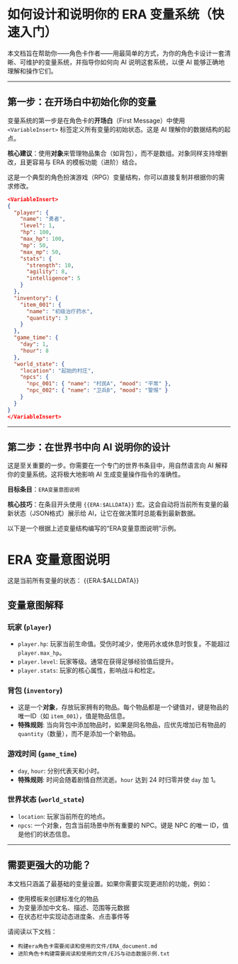 # 如何设计和说明你的 ERA 变量系统（快速入门）

本文档旨在帮助你——角色卡作者——用最简单的方式，为你的角色卡设计一套清晰、可维护的变量系统，并指导你如何向 AI 说明这套系统，以便 AI 能够正确地理解和操作它们。

---

## 第一步：在开场白中初始化你的变量

变量系统的第一步是在角色卡的**开场白**（First Message）中使用 `<VariableInsert>` 标签定义所有变量的初始状态。这是 AI 理解你的数据结构的起点。

**核心建议**：使用**对象**来管理物品集合（如背包），而不是数组。对象同样支持增删改，且更容易与 ERA 的模板功能（进阶）结合。

这是一个典型的角色扮演游戏（RPG）变量结构，你可以直接复制并根据你的需求修改。

```json
<VariableInsert>
{
  "player": {
    "name": "勇者",
    "level": 1,
    "hp": 100,
    "max_hp": 100,
    "mp": 50,
    "max_mp": 50,
    "stats": {
      "strength": 10,
      "agility": 8,
      "intelligence": 5
    }
  },
  "inventory": {
    "item_001": {
      "name": "初级治疗药水",
      "quantity": 3
    }
  },
  "game_time": {
    "day": 1,
    "hour": 8
  },
  "world_state": {
    "location": "起始的村庄",
    "npcs": {
      "npc_001": { "name": "村民A", "mood": "平常" },
      "npc_002": { "name": "卫兵B", "mood": "警惕" }
    }
  }
}
</VariableInsert>
```

---

## 第二步：在世界书中向 AI 说明你的设计

这是至关重要的一步。你需要在一个专门的世界书条目中，用自然语言向 AI 解释你的变量系统。这将极大地影响 AI 生成变量操作指令的准确性。

**目标条目**：`ERA变量意图说明`

**核心技巧**：在条目开头使用 `{{ERA:$ALLDATA}}` 宏。这会自动将当前所有变量的最新状态（JSON格式）展示给 AI，让它在做决策时总能看到最新数据。

以下是一个根据上述变量结构编写的“ERA变量意图说明”示例。

# ERA 变量意图说明

这是当前所有变量的状态：
{{ERA:$ALLDATA}}

## 变量意图解释

### 玩家 (`player`)

- `player.hp`: 玩家当前生命值。受伤时减少，使用药水或休息时恢复。不能超过 `player.max_hp`。
- `player.level`: 玩家等级。通常在获得足够经验值后提升。
- `player.stats`: 玩家的核心属性，影响战斗和检定。

### 背包 (`inventory`)

- 这是一个**对象**，存放玩家拥有的物品。每个物品都是一个键值对，键是物品的唯一ID（如 `item_001`），值是物品信息。
- **特殊规则**: 当向背包中添加物品时，如果是同名物品，应优先增加已有物品的 `quantity`（数量），而不是添加一个新物品。

### 游戏时间 (`game_time`)

- `day`, `hour`: 分别代表天和小时。
- **特殊规则**: 时间会随着剧情自然流逝。`hour` 达到 24 时归零并使 `day` 加 1。

### 世界状态 (`world_state`)

- `location`: 玩家当前所在的地点。
- `npcs`: 一个对象，包含当前场景中所有重要的 NPC。键是 NPC 的唯一 ID，值是他们的状态信息。

---

## 需要更强大的功能？

本文档只涵盖了最基础的变量设置。如果你需要实现更进阶的功能，例如：

- 使用模板来创建标准化的物品
- 为变量添加中文名、描述、范围等元数据
- 在状态栏中实现动态进度条、点击事件等

请阅读以下文档：

- `构建era角色卡需要阅读和使用的文件/ERA_document.md`
- `进阶角色卡构建需要阅读和使用的文件/EJS与动态数据示例.txt`
